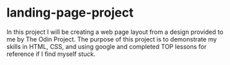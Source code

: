 # landing-page-project
In this project I will be creating a web page layout from a design provided to me by The Odin Project. The purpose of this project is to demonstrate my skills in HTML, CSS, and using google and completed TOP lessons for reference if I find myself stuck.